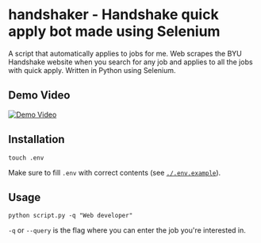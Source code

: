 # handshaker - Handshake quick apply bot made using Selenium

A script that automatically applies to jobs for me. Web scrapes the BYU Handshake website when you search for any job and applies to all the jobs with quick apply. Written in Python using Selenium.

## Demo Video

[![Demo Video](https://img.youtube.com/vi/34GiNbJ4ECc/0.jpg)](https://youtu.be/34GiNbJ4ECc)

## Installation

```
touch .env
```

Make sure to fill `.env` with correct contents (see [`./.env.example`](`/.env.example`)).

## Usage

```
python script.py -q "Web developer"
```

`-q` or `--query` is the flag where you can enter the job you're interested in.
